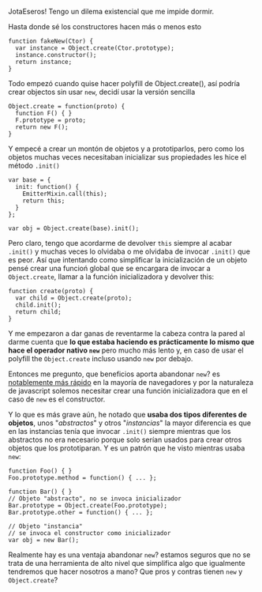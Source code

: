 JotaEseros! Tengo un dilema existencial que me impide dormir.

Hasta donde sé los constructores hacen más o menos esto

    function fakeNew(Ctor) {
      var instance = Object.create(Ctor.prototype);
      instance.constructor();
      return instance;
    }
    

Todo empezó cuando quise hacer polyfill de Object.create(), así podría crear objectos sin usar `new`, decidí usar la versión sencilla

    Object.create = function(proto) {
      function F() { }
      F.prototype = proto;
      return new F();
    }
    

Y empecé a crear un montón de objetos y a prototiparlos, pero como los objetos muchas veces necesitaban inicializar sus propiedades les hice el método `.init()`

    var base = {
      init: function() {
        EmitterMixin.call(this);
        return this;
      }
    };
    
    var obj = Object.create(base).init();
    

Pero claro, tengo que acordarme de devolver `this` siempre al acabar `.init()` y muchas veces lo olvidaba o me olvidaba de invocar `.init()` que es peor. Así que intentando como simplificar la inicialización de un objeto pensé crear una funcioń global que se encargara de invocar a `Object.create`, llamar a la función inicializadora y devolver this:

    function create(proto) {
      var child = Object.create(proto);
      child.init();
      return child;
    }
    

Y me empezaron a dar ganas de reventarme la cabeza contra la pared al darme cuenta que **lo que estaba haciendo es prácticamente lo mismo que hace el operador nativo `new`** pero mucho más lento y, en caso de usar el polyfill the `Object.create` incluso usando `new` por debajo.

Entonces me pregunto, que beneficios aporta abandonar `new`? es [notablemente más rápido][1] en la mayoría de navegadores y por la naturaleza de javascript solemos necesitar crear una función inicializadora que en el caso de `new` es el constructor.

Y lo que es más grave aún, he notado que **usaba dos tipos diferentes de objetos**, unos "*abstractos*" y otros "*instancias*" la mayor diferencia es que en las instancias tenía que invocar `.init()` siempre mientras que los abstractos no era necesario porque solo serían usados para crear otros objetos que los prototiparan. Y es un patrón que he visto mientras usaba `new`:

    function Foo() { }
    Foo.prototype.method = function() { ... };
    
    function Bar() { }
    // Objeto "abstracto", no se invoca inicializador
    Bar.prototype = Object.create(Foo.prototype);
    Bar.prototype.other = function() { ... };
    
    // Objeto "instancia"
    // se invoca el constructor como inicializador
    var obj = new Bar();
    

Realmente hay es una ventaja abandonar `new`? estamos seguros que no se trata de una herramienta de alto nivel que simplifica algo que igualmente tendremos que hacer nosotros a mano? Que pros y contras tienen `new` y `Object.create`?

 [1]: http://jsperf.com/object-create-vs-constructor-vs-object-literal/49
